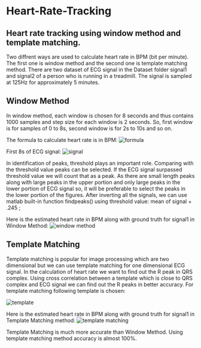 # Heart-Rate-Tracking
## Heart rate tracking using window method and template matching.
Two diffrent ways are used to calculate heart rate in BPM (bit per minute). The first one is window method and the second one is template matching method. There are two dataset of ECG signal in the Dataset folder signal1 and signal2 of a person who is running in a treadmill. The signal is sampled at 125Hz for approximately 5 minutes. 

## Window Method
In window method, each window is chosen for 8 seconds and thus contains 1000 samples and step size for each window is 2 seconds. So, first window is for samples of 0 to 8s, second window is for 2s to 10s and so on.

The formula to calculate heart rate is in BPM:
![formula](https://user-images.githubusercontent.com/37298971/38023268-a56c4098-32a3-11e8-972a-0453ea25062a.png)

First 8s of ECG signal:
![signal](https://user-images.githubusercontent.com/37298971/38024449-dc621cd2-32a6-11e8-9023-d71b1f17fd6e.jpg)

In identification of peaks, threshold plays an important role. Comparing with the threshold value peaks can be selected. If the ECG signal surpassed threshold value we will count that as a peak. As there are small length peaks along with large peaks in the upper portion and only large peaks in the lower portion of ECG signal so, it will be preferable to select the peaks in the lower portion of the figures. After inverting all the signals, we can use matlab built-in function findpeaks() using threshold value: mean of signal + .245 ; 

Here is the estimated heart rate in BPM along with ground truth for signal1 in Window Method:
![window method](https://user-images.githubusercontent.com/37298971/38024509-0d8cdd10-32a7-11e8-911a-3255df6ff631.png)

## Template Matching
Template matching is popular for image processing which are two dimensional but we can use template matching for one dimensional ECG signal. In the calculation of heart rate we want to find out the R peak in QRS complex. Using cross correlation between a template which is close to QRS complex and ECG signal we can find out the R peaks in better accuracy. For template matching following template is chosen:

![template](https://user-images.githubusercontent.com/37298971/38024602-621f45ca-32a7-11e8-97af-4572cf3d10f3.png)

Here is the estimated heart rate in BPM along with ground truth for signal1 in Template Matching method:
![template matching](https://user-images.githubusercontent.com/37298971/38024773-bdf4d496-32a7-11e8-83f3-824771effe9c.png)

Template Matching is much more accurate than Window Method. Using template matching method accuracy is almost 100%.
